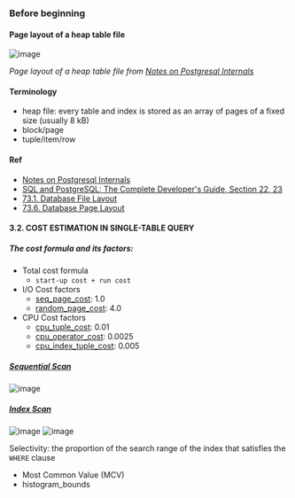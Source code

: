 ### Before beginning

#### Page layout of a heap table file
![image](https://github.com/Eric0329/ePlus/assets/3777869/7ead3fc5-dc01-4791-b744-823197c90f4b)

*Page layout of a heap table file from [Notes on Postgresql Internals](https://muatik.medium.com/notes-on-postgresql-internals-4050340c9f4f)*

#### Terminology
- heap file: every table and index is stored as an array of pages of a fixed size (usually 8 kB)
- block/page
- tuple/item/row 

#### Ref
- [Notes on Postgresql Internals](https://muatik.medium.com/notes-on-postgresql-internals-4050340c9f4f)
- [SQL and PostgreSQL: The Complete Developer's Guide, Section 22, 23](https://www.udemy.com/course/sql-and-postgresql/?couponCode=LEADERSALE24A)  
- [73.1. Database File Layout](https://www.postgresql.org/docs/current/storage-file-layout.html)
- [73.6. Database Page Layout](https://www.postgresql.org/docs/current/storage-page-layout.html) 


#### 3.2. COST ESTIMATION IN SINGLE-TABLE QUERY
##### The cost formula and its factors:
- Total cost formula
  - `start-up cost + run cost`
- I/O Cost factors
  - [seq_page_cost](https://www.postgresql.org/docs/current/runtime-config-query.html#GUC-SEQ-PAGE-COST): 1.0
  - [random_page_cost](https://www.postgresql.org/docs/current/runtime-config-query.html#GUC-RANDOM-PAGE-COST): 4.0 
- CPU Cost factors
  - [cpu_tuple_cost](https://www.postgresql.org/docs/current/runtime-config-query.html#GUC-CPU-TUPLE-COST): 0.01
  - [cpu_operator_cost](https://www.postgresql.org/docs/current/runtime-config-query.html#GUC-CPU-OPERATOR-COST): 0.0025
  - [cpu_index_tuple_cost](https://www.postgresql.org/docs/current/runtime-config-query.html#GUC-CPU-INDEX-TUPLE-COST): 0.005

##### [Sequential Scan](https://www.interdb.jp/pg/pgsql03/02.html#321-sequential-scan)
![image](https://github.com/Eric0329/ePlus/assets/3777869/7a98263c-2f89-4fc6-9989-35240529b047)

##### [Index Scan](https://www.interdb.jp/pg/pgsql03/02.html#322-index-scan) 
![image](https://github.com/Eric0329/ePlus/assets/3777869/41f8d334-1352-428e-be67-25572b140487)
![image](https://github.com/Eric0329/ePlus/assets/3777869/a0a88495-9a9e-45dd-a4fa-4d6e6cac135d)


Selectivity: the proportion of the search range of the index that satisfies the `WHERE` clause
- Most Common Value (MCV)
- histogram_bounds

